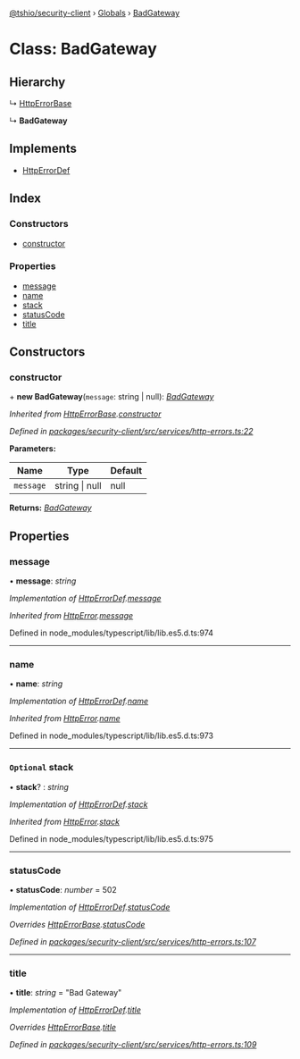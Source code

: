 [@tshio/security-client](../README.md) › [Globals](../globals.md) › [BadGateway](badgateway.md)

# Class: BadGateway

## Hierarchy

  ↳ [HttpErrorBase](httperrorbase.md)

  ↳ **BadGateway**

## Implements

* [HttpErrorDef](../interfaces/httperrordef.md)

## Index

### Constructors

* [constructor](badgateway.md#markdown-header-constructor)

### Properties

* [message](badgateway.md#markdown-header-message)
* [name](badgateway.md#markdown-header-name)
* [stack](badgateway.md#markdown-header-optional-stack)
* [statusCode](badgateway.md#markdown-header-statuscode)
* [title](badgateway.md#markdown-header-title)

## Constructors

###  constructor

\+ **new BadGateway**(`message`: string | null): *[BadGateway](badgateway.md)*

*Inherited from [HttpErrorBase](httperrorbase.md).[constructor](httperrorbase.md#markdown-header-constructor)*

*Defined in [packages/security-client/src/services/http-errors.ts:22](https://github.com/TheSoftwareHouse/rad-modules-tools/blob/22a789f/packages/security-client/src/services/http-errors.ts#L22)*

**Parameters:**

Name | Type | Default |
------ | ------ | ------ |
`message` | string &#124; null | null |

**Returns:** *[BadGateway](badgateway.md)*

## Properties

###  message

• **message**: *string*

*Implementation of [HttpErrorDef](../interfaces/httperrordef.md).[message](../interfaces/httperrordef.md#markdown-header-message)*

*Inherited from [HttpError](../interfaces/httperror.md).[message](../interfaces/httperror.md#markdown-header-message)*

Defined in node_modules/typescript/lib/lib.es5.d.ts:974

___

###  name

• **name**: *string*

*Implementation of [HttpErrorDef](../interfaces/httperrordef.md).[name](../interfaces/httperrordef.md#markdown-header-name)*

*Inherited from [HttpError](../interfaces/httperror.md).[name](../interfaces/httperror.md#markdown-header-name)*

Defined in node_modules/typescript/lib/lib.es5.d.ts:973

___

### `Optional` stack

• **stack**? : *string*

*Implementation of [HttpErrorDef](../interfaces/httperrordef.md).[stack](../interfaces/httperrordef.md#markdown-header-optional-stack)*

*Inherited from [HttpError](../interfaces/httperror.md).[stack](../interfaces/httperror.md#markdown-header-optional-stack)*

Defined in node_modules/typescript/lib/lib.es5.d.ts:975

___

###  statusCode

• **statusCode**: *number* = 502

*Implementation of [HttpErrorDef](../interfaces/httperrordef.md).[statusCode](../interfaces/httperrordef.md#markdown-header-statuscode)*

*Overrides [HttpErrorBase](httperrorbase.md).[statusCode](httperrorbase.md#markdown-header-statuscode)*

*Defined in [packages/security-client/src/services/http-errors.ts:107](https://github.com/TheSoftwareHouse/rad-modules-tools/blob/22a789f/packages/security-client/src/services/http-errors.ts#L107)*

___

###  title

• **title**: *string* = "Bad Gateway"

*Implementation of [HttpErrorDef](../interfaces/httperrordef.md).[title](../interfaces/httperrordef.md#markdown-header-title)*

*Overrides [HttpErrorBase](httperrorbase.md).[title](httperrorbase.md#markdown-header-title)*

*Defined in [packages/security-client/src/services/http-errors.ts:109](https://github.com/TheSoftwareHouse/rad-modules-tools/blob/22a789f/packages/security-client/src/services/http-errors.ts#L109)*
